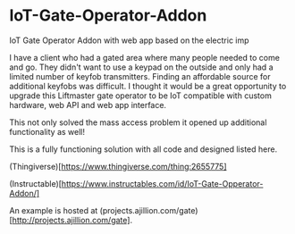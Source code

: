 # IoT-Gate-Operator-Addon
IoT Gate Operator Addon with web app based on the electric imp

I have a client who had a gated area where many people needed to come and go. They didn't want to use a keypad on the outside and only had a limited number of keyfob transmitters. Finding an affordable source for additional keyfobs was difficult. I thought it would be a great opportunity to upgrade this Liftmaster gate operator to be IoT compatible with custom hardware, web API and web app interface.

This not only solved the mass access problem it opened up additional functionality as well!

This is a fully functioning solution with all code and designed listed here.

(Thingiverse)[https://www.thingiverse.com/thing:2655775]

(Instructable)[https://www.instructables.com/id/IoT-Gate-Opperator-Addon/]

An example is hosted at (projects.ajillion.com/gate)[http://projects.ajillion.com/gate].
